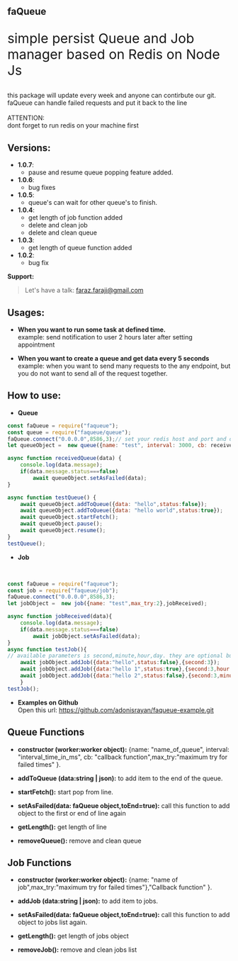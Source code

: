 faQueue<br>
-
<p style="font-size:30px">simple persist Queue and Job manager based on Redis on Node Js</p>
this package will update every week and anyone can contirbute our git.<br>
faQueue can handle failed requests and put it back to the line<br><br>
ATTENTION:<br>
dont forget to run redis on your machine first

<b>Versions:</b><br>
- 
- <b>1.0.7</b>:
  - pause and resume queue popping feature added.
- <b>1.0.6</b>:
  - bug fixes
- <b>1.0.5</b>:
  - queue's can wait for other queue's to finish.
- <b>1.0.4</b>:
  - get length of job function added
  - delete and clean job
  - delete and clean queue
- <b>1.0.3</b>:
  - get length of queue function added
- <b>1.0.2</b>:
  - bug fix

<b>Support:</b><br>
> Let's have a talk: faraz.faraji@gmail.com

<b>Usages:</b><br>
- 
- <b>When you want to run some task at defined time.<br></b>
example: send notification to user 2 hours later after setting appointment

- <b>When you want to create a queue and get data every 5 seconds</b><br>
example: when you want to send many requests to the any endpoint, but you do not want to send all of the request together.<br>

<b>How to use:</b>
-
- <b>Queue</b><br>
```js
const faQueue = require("faqueue");
const queue = require("faqueue/queue");
faQueue.connect("0.0.0.0",8586,3);// set your redis host and port and database (0-12)
let queueObject =  new queue({name: "test", interval: 3000, cb: receivedQueue,max_try:2,waitFor:["Other queue name"]}); // interval as ms

async function receivedQueue(data) {
    console.log(data.message);
    if(data.message.status===false)
        await queueObject.setAsFailed(data);
}

async function testQueue() {
    await queueObject.addToQueue({data: "hello",status:false});
    await queueObject.addToQueue({data: "hello world",status:true});
    await queueObject.startFetch();
    await queueObject.pause();
    await queueObject.resume();
}
testQueue();

```

- <b>Job</b>
<br>

```js
const faQueue = require("faqueue");
const job = require("faqueue/job");
faQueue.connect("0.0.0.0",8586,3);
let jobObject =  new job({name: "test",max_try:2},jobReceived);

async function jobReceived(data){
    console.log(data.message);
    if(data.message.status===false)
        await jobObject.setAsFailed(data);
}
async function testJob(){
// available parameters is second,minute,hour,day. they are optional but you need to set one of them
    await jobObject.addJob({data:"hello",status:false},{second:3});
    await jobObject.addJob({data:"hello 1",status:true},{second:3,hour:4});
    await jobObject.addJob({data:"hello 2",status:false},{second:3,minute:21,hour:3,day:2});
    }
testJob();

```

- <b>Examples on Github</b><br>
Open this url: https://github.com/adonisrayan/faqueue-example.git

<b> Queue Functions </b>
-
- <b>constructor (worker:worker object):</b> {name: "name_of_queue", interval: "interval_time_in_ms", cb: "callback function",max_try:"maximum try for failed times" }.

- <b>addToQueue (data:string | json):</b>  to add item to the end of the queue.

- <b>startFetch():</b> start pop from line.

- <b>setAsFailed(data: faQueue object,toEnd=true):</b> call this function to add object to the first or end of line again

- <b>getLength():</b> get length of line

- <b>removeQueue():</b> remove and clean queue

<b> Job Functions </b>
-
- <b>constructor (worker:worker object):</b> {name: "name of job",max_try:"maximum try for failed times"},"Callback function" }.

- <b>addJob (data:string | json):</b>  to add item to jobs.

- <b>setAsFailed(data: faQueue object,toEnd=true):</b> call this function to add object to jobs list again.

- <b>getLength():</b> get length of jobs object

- <b>removeJob():</b> remove and clean jobs list



